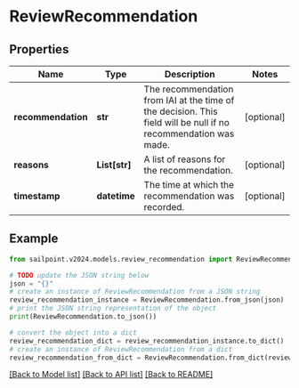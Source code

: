 # ReviewRecommendation


## Properties

Name | Type | Description | Notes
------------ | ------------- | ------------- | -------------
**recommendation** | **str** | The recommendation from IAI at the time of the decision. This field will be null if no recommendation was made. | [optional] 
**reasons** | **List[str]** | A list of reasons for the recommendation. | [optional] 
**timestamp** | **datetime** | The time at which the recommendation was recorded. | [optional] 

## Example

```python
from sailpoint.v2024.models.review_recommendation import ReviewRecommendation

# TODO update the JSON string below
json = "{}"
# create an instance of ReviewRecommendation from a JSON string
review_recommendation_instance = ReviewRecommendation.from_json(json)
# print the JSON string representation of the object
print(ReviewRecommendation.to_json())

# convert the object into a dict
review_recommendation_dict = review_recommendation_instance.to_dict()
# create an instance of ReviewRecommendation from a dict
review_recommendation_from_dict = ReviewRecommendation.from_dict(review_recommendation_dict)
```
[[Back to Model list]](../README.md#documentation-for-models) [[Back to API list]](../README.md#documentation-for-api-endpoints) [[Back to README]](../README.md)


